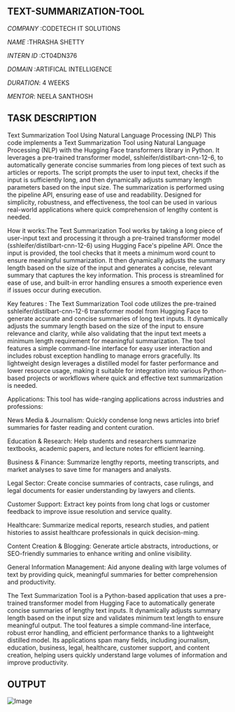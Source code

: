 ## TEXT-SUMMARIZATION-TOOL

*COMPANY* :CODETECH IT SOLUTIONS

*NAME* :THRASHA SHETTY

*INTERN ID* :CT04DN376

*DOMAIN* :ARTIFICAL INTELLIGENCE

*DURATION*: 4 WEEKS

*MENTOR*: NEELA SANTHOSH

## TASK DESCRIPTION

Text Summarization Tool Using Natural Language Processing (NLP)
This code implements a Text Summarization Tool using Natural Language Processing (NLP) with the Hugging Face transformers library in Python. It leverages a pre-trained transformer model, sshleifer/distilbart-cnn-12-6, to automatically generate concise summaries from long pieces of text such as articles or reports. The script prompts the user to input text, checks if the input is sufficiently long, and then dynamically adjusts summary length parameters based on the input size. The summarization is performed using the pipeline API, ensuring ease of use and readability. Designed for simplicity, robustness, and effectiveness, the tool can be used in various real-world applications where quick comprehension of lengthy content is needed.

How it works:The Text Summarization Tool works by taking a long piece of user-input text and processing it through a pre-trained transformer model (sshleifer/distilbart-cnn-12-6) using Hugging Face's pipeline API. Once the input is provided, the tool checks that it meets a minimum word count to ensure meaningful summarization. It then dynamically adjusts the summary length based on the size of the input and generates a concise, relevant summary that captures the key information. This process is streamlined for ease of use, and built-in error handling ensures a smooth experience even if issues occur during execution.

Key features : The Text Summarization Tool code utilizes the pre-trained sshleifer/distilbart-cnn-12-6 transformer model from Hugging Face to generate accurate and concise summaries of long text inputs. It dynamically adjusts the summary length based on the size of the input to ensure relevance and clarity, while also validating that the input text meets a minimum length requirement for meaningful summarization. The tool features a simple command-line interface for easy user interaction and includes robust exception handling to manage errors gracefully. Its lightweight design leverages a distilled model for faster performance and lower resource usage, making it suitable for integration into various Python-based projects or workflows where quick and effective text summarization is needed.

Applications: This tool has wide-ranging applications across industries and professions:

News Media & Journalism: Quickly condense long news articles into brief summaries for faster reading and content curation.

Education & Research: Help students and researchers summarize textbooks, academic papers, and lecture notes for efficient learning.

Business & Finance: Summarize lengthy reports, meeting transcripts, and market analyses to save time for managers and analysts.

Legal Sector: Create concise summaries of contracts, case rulings, and legal documents for easier understanding by lawyers and clients.

Customer Support: Extract key points from long chat logs or customer feedback to improve issue resolution and service quality.

Healthcare: Summarize medical reports, research studies, and patient histories to assist healthcare professionals in quick decision-ming.

Content Creation & Blogging: Generate article abstracts, introductions, or SEO-friendly summaries to enhance writing and online visibility.

General Information Management: Aid anyone dealing with large volumes of text by providing quick, meaningful summaries for better comprehension and productivity.

The Text Summarization Tool is a Python-based application that uses a pre-trained transformer model from Hugging Face to automatically generate concise summaries of lengthy text inputs. It dynamically adjusts summary length based on the input size and validates minimum text length to ensure meaningful output. The tool features a simple command-line interface, robust error handling, and efficient performance thanks to a lightweight distilled model. Its applications span many fields, including journalism, education, business, legal, healthcare, customer support, and content creation, helping users quickly understand large volumes of information and improve productivity.

## OUTPUT

![Image](https://github.com/user-attachments/assets/3a944dcf-0079-4587-8a2c-1a7e6ec530d3)




